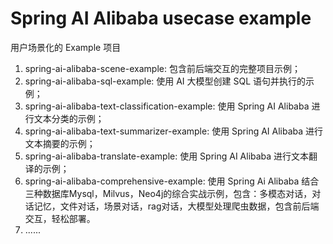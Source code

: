 # Spring AI Alibaba usecase example

用户场景化的 Example 项目

1. spring-ai-alibaba-scene-example: 包含前后端交互的完整项目示例；
2. spring-ai-alibaba-sql-example: 使用 AI 大模型创建 SQL 语句并执行的示例；
3. spring-ai-alibaba-text-classification-example: 使用 Spring AI Alibaba 进行文本分类的示例；
4. spring-ai-alibaba-text-summarizer-example: 使用 Spring AI Alibaba 进行文本摘要的示例；
5. spring-ai-alibaba-translate-example: 使用 Spring AI Alibaba 进行文本翻译的示例；
6. spring-ai-alibaba-comprehensive-example: 使用 Spring Ai Alibaba 结合三种数据库Mysql，Milvus，Neo4j的综合实战示例，包含：多模态对话，对话记忆，文件对话，场景对话，rag对话，大模型处理爬虫数据，包含前后端交互，轻松部署。
7. ......